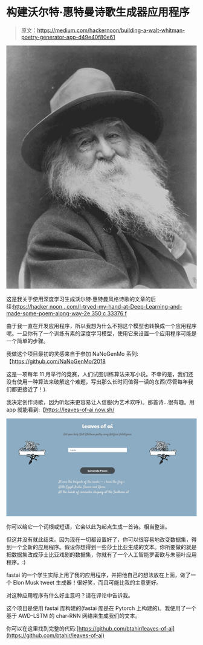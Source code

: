 # 构建沃尔特·惠特曼诗歌生成器应用程序

> 原文：<https://medium.com/hackernoon/building-a-walt-whitman-poetry-generator-app-d49e40f80e61>

![](img/388405f6691886344ad57b2337ec306c.png)

这是我关于使用深度学习生成沃尔特·惠特曼风格诗歌的文章的后续:[https://hacker noon . com/I-tryed-my-hand-at-Deep-Learning-and-made-some-poem-along-way-2e 350 c 33376 f](https://hackernoon.com/i-tried-my-hand-at-deep-learning-and-made-some-poetry-along-the-way-2e350c33376f)

由于我一直在开发应用程序，所以我想为什么不把这个模型也转换成一个应用程序呢。一旦你有了一个训练有素的深度学习模型，使用它来设置一个应用程序可能是一个简单的步骤。

我做这个项目最初的灵感来自于参加 NaNoGenMo 系列:【https://github.com/NaNoGenMo/2018

这是一项每年 11 月举行的竞赛，人们试图训练算法来写小说。不幸的是，我们还没有使用一种算法来破解这个难题，写出那么长时间值得一读的东西(尽管每年我们都更接近了！).

我决定创作诗歌，因为听起来更容易让人信服(为艺术欢呼)。那首诗…很有趣。用 app 就能看到:【https://leaves-of-ai.now.sh/ 

![](img/42b47d833d61dbf5442484ebc2dd7244.png)

你可以给它一个词根或短语，它会以此为起点生成一首诗。相当整洁。

但这并没有就此结束。因为现在一切都设置好了，你可以很容易地改变数据集，得到一个全新的应用程序。假设你想得到一些莎士比亚生成的文本。你所要做的就是把数据集改成莎士比亚戏剧的数据集，你就有了一个人工智能罗密欧与朱丽叶应用程序。:)

fastai 的一个学生实际上用了我的应用程序，并把他自己的想法放在上面，做了一个 Elon Musk tweet 生成器！很好笑，而且可能比我的主意更好。

对这种应用程序有什么好主意吗？请在评论中告诉我。

这个项目是使用 fastai 库构建的(fastai 库是在 Pytorch 上构建的)。我使用了一个基于 AWD-LSTM 的 char-RNN 网络来生成我们的文本。

你可以在这里找到完整的代码:[https://github.com/btahir/leaves-of-ai](https://github.com/btahir/leaves-of-ai)